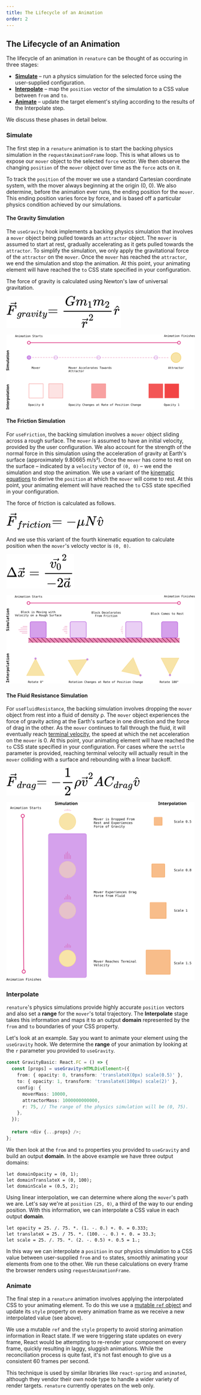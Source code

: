 ```yaml
---
title: The Lifecycle of an Animation
order: 2
---
```


## The Lifecycle of an Animation

The lifecycle of an animation in `renature` can be thought of as occuring in three stages:

- [**Simulate**](#simulate) – run a physics simulation for the selected force using the user-supplied configuration.
- [**Interpolate**](#interpolate) – map the `position` vector of the simulation to a CSS value between `from` and `to`.
- [**Animate**](#animate) – update the target element's styling according to the results of the Interpolate step.

We discuss these phases in detail below.

### Simulate

The first step in a `renature` animation is to start the backing physics simulation in the `requestAnimationFrame` loop. This is what allows us to expose our `mover` object to the selected `force` vector. We then observe the changing `position` of the `mover` object over time as the `force` acts on it.

To track the `position` of the mover we use a standard Cartesian coordinate system, with the mover always beginning at the origin (0, 0). We also determine, before the animation ever runs, the ending position for the `mover`. This ending position varies force by force, and is based off a particular physics condition achieved by our simulations.

#### The Gravity Simulation

The `useGravity` hook implements a backing physics simulation that involves a `mover` object being pulled towards an `attractor` object. The `mover` is assumed to start at rest, gradually accelerating as it gets pulled towards the `attractor`. To simplify the simulation, we only apply the gravitational force of the `attractor` on the `mover`. Once the `mover` has reached the `attractor`, we end the simulation and stop the animation. At this point, your animating element will have reached the `to` CSS state specified in your configuration.

The force of gravity is calculated using Newton's law of universal gravitation.

![Newton's universal law of gravitation.](../../public/gravity_equation.svg)

![A visualization of renature's gravity simulation.](../../public/gravity_simulation.svg)

#### The Friction Simulation

For `useFriction`, the backing simulation involves a `mover` object sliding across a rough surface. The `mover` is assumed to have an initial velocity, provided by the user configuration. We also account for the strength of the normal force in this simulation using the acceleration of gravity at Earth's surface (approximately 9.80665 m/s²). Once the `mover` has come to rest on the surface – indicated by a `velocity` vector of `(0, 0)` – we end the simulation and stop the animation. We use a variant of the [kinematic equations](https://www.khanacademy.org/science/physics/one-dimensional-motion/kinematic-formulas/a/what-are-the-kinematic-formulas) to derive the `position` at which the `mover` will come to rest. At this point, your animating element will have reached the `to` CSS state specified in your configuration.

The force of friction is calculated as follows.

![The force of friction.](../../public/friction_equation.svg)

And we use this variant of the fourth kinematic equation to calculate position when the `mover`'s velocty vector is `(0, 0)`.

![A variant of the fourth kinematic equation, when final velocity is 0.](../../public/kinematic_equation.svg)

![A visualization of renature's friction simulation.](../../public/friction_simulation.svg)

#### The Fluid Resistance Simulation

For `useFluidResistance`, the backing simulation involves dropping the `mover` object from rest into a fluid of density ρ. The `mover` object experiences the force of gravity acting at the Earth's surface in one direction and the force of drag in the other. As the `mover` continues to fall through the fluid, it will eventually reach [terminal velocity](https://en.wikipedia.org/wiki/Terminal_velocity), the speed at which the net acceleration on the `mover` is 0. At this point, your animating element will have reached the `to` CSS state specified in your configuration. For cases where the `settle` parameter is provided, reaching terminal velocity will actually result in the `mover` colliding with a surface and rebounding with a linear backoff.

![The force of fluid resistance.](../../public/fluid_resistance_equation.svg)

![A visualization of renature's fluid resistance simulation.](../../public/fluid_resistance_simulation.svg)

### Interpolate

`renature`'s physics simulations provide highly accurate `position` vectors and also set a **range** for the `mover`'s total trajectory. The **Interpolate** stage takes this information and maps it to an output **domain** represented by the `from` and `to` boundaries of your CSS property.

Let's look at an example. Say you want to animate your element using the `useGravity` hook. We determine the **range** of your animation by looking at the `r` parameter you provided to `useGravity`.

```typescript
const GravityBasic: React.FC = () => {
  const [props] = useGravity<HTMLDivElement>({
    from: { opacity: 0, transform: 'translateX(0px) scale(0.5)' },
    to: { opacity: 1, transform: 'translateX(100px) scale(2)' },
    config: {
      moverMass: 10000,
      attractorMass: 1000000000000,
      r: 75, // The range of the physics simulation will be (0, 75).
    },
  });

  return <div {...props} />;
};
```

We then look at the `from` and `to` properties you provided to `useGravity` and build an output **domain**. In the above example we have three output domains:

```reason
let domainOpacity = (0, 1);
let domainTranslateX = (0, 100);
let domainScale = (0.5, 2);
```

Using linear interpolation, we can determine where along the `mover`'s path we are. Let's say we're at `position` `(25, 0)`, a third of the way to our ending position. With this information, we can interpolate a CSS value in each output **domain**.

```reason
let opacity = 25. /. 75. *. (1. -. 0.) +. 0. = 0.333;
let translateX = 25. / 75. *. (100. -. 0.) +. 0. = 33.3;
let scale = 25. /. 75. *. (2. -. 0.5) +. 0.5 = 1.;
```

In this way we can interpolate a `position` in our physics simulation to a CSS value between user-supplied `from` and `to` states, smoothly animating your elements from one to the other. We run these calculations on every frame the browser renders using `requestAnimationFrame`.

### Animate

The final step in a `renature` animation involves applying the interpolated CSS to your animating element. To do this we use a [mutable `ref` object](https://reactjs.org/docs/hooks-reference.html#useref) and update its `style` property on every animation frame as we receive a new interpolated value (see above).

We use a mutable `ref` and the `style` property to avoid storing animation information in React state. If we were triggering state updates on every frame, React would be attempting to re-render your component on every frame, quickly resulting in laggy, sluggish animations. While the reconciliation process is quite fast, it's not fast enough to give us a consistent 60 frames per second.

This technique is used by similar libraries like `react-spring` and `animated`, although they vendor their own node type to handle a wider variety of render targets. `renature` currently operates on the web only.
